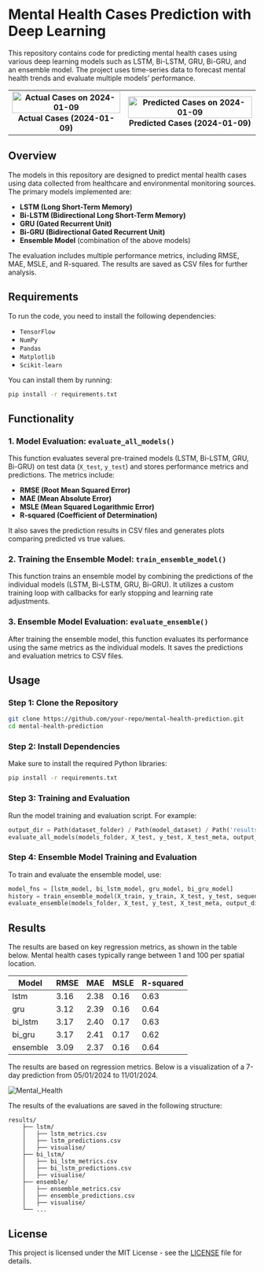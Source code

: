 # Mental Health Cases Prediction with Deep Learning

This repository contains code for predicting mental health cases using various deep learning models such as LSTM, Bi-LSTM, GRU, Bi-GRU, and an ensemble model. The project uses time-series data to forecast mental health trends and evaluate multiple models' performance.

<table>
  <tr>
    <td style="text-align: center; font-weight: bold;">
      <img src="https://github.com/user-attachments/assets/018ddcaf-d4d8-4d52-b2b9-065f3e53ea80" alt="Actual Cases on 2024-01-09" style="width: 100%;" />
      Actual Cases (2024-01-09)
    </td>
    <td style="text-align: center; font-weight: bold;">
      <img src="https://github.com/user-attachments/assets/44bd4263-fe39-49c5-ac38-55d7ac28ecd1" alt="Predicted Cases on 2024-01-09" style="width: 100%;" />
      Predicted Cases (2024-01-09)
    </td>
  </tr>
</table>

## Overview

The models in this repository are designed to predict mental health cases using data collected from healthcare and environmental monitoring sources. The primary models implemented are:

- **LSTM (Long Short-Term Memory)**
- **Bi-LSTM (Bidirectional Long Short-Term Memory)**
- **GRU (Gated Recurrent Unit)**
- **Bi-GRU (Bidirectional Gated Recurrent Unit)**
- **Ensemble Model** (combination of the above models)

The evaluation includes multiple performance metrics, including RMSE, MAE, MSLE, and R-squared. The results are saved as CSV files for further analysis.

## Requirements

To run the code, you need to install the following dependencies:

- `TensorFlow`
- `NumPy`
- `Pandas`
- `Matplotlib`
- `Scikit-learn`

You can install them by running:

```bash
pip install -r requirements.txt
```

## Functionality

### 1. Model Evaluation: `evaluate_all_models()`
This function evaluates several pre-trained models (LSTM, Bi-LSTM, GRU, Bi-GRU) on test data (`X_test`, `y_test`) and stores performance metrics and predictions. The metrics include:

- **RMSE (Root Mean Squared Error)**
- **MAE (Mean Absolute Error)**
- **MSLE (Mean Squared Logarithmic Error)**
- **R-squared (Coefficient of Determination)**

It also saves the prediction results in CSV files and generates plots comparing predicted vs true values.

### 2. Training the Ensemble Model: `train_ensemble_model()`
This function trains an ensemble model by combining the predictions of the individual models (LSTM, Bi-LSTM, GRU, Bi-GRU). It utilizes a custom training loop with callbacks for early stopping and learning rate adjustments.

### 3. Ensemble Model Evaluation: `evaluate_ensemble()`
After training the ensemble model, this function evaluates its performance using the same metrics as the individual models. It saves the predictions and evaluation metrics to CSV files.

## Usage

### Step 1: Clone the Repository

```bash
git clone https://github.com/your-repo/mental-health-prediction.git
cd mental-health-prediction
```

### Step 2: Install Dependencies

Make sure to install the required Python libraries:

```bash
pip install -r requirements.txt
```

### Step 3: Training and Evaluation

Run the model training and evaluation script. For example:

```python
output_dir = Path(dataset_folder) / Path(model_dataset) / Path('results')
evaluate_all_models(models_folder, X_test, y_test, X_test_meta, output_dir)
```

### Step 4: Ensemble Model Training and Evaluation

To train and evaluate the ensemble model, use:

```python
model_fns = [lstm_model, bi_lstm_model, gru_model, bi_gru_model]
history = train_ensemble_model(X_train, y_train, X_test, y_test, sequence_length, models_folder, model_fns, epochs=500)
evaluate_ensemble(models_folder, X_test, y_test, X_test_meta, output_dir, model_name="ensemble")
```

## Results
The results are based on key regression metrics, as shown in the table below. Mental health cases typically range between 1 and 100 per spatial location.

<table>
  <thead>
    <tr>
      <th>Model</th>
      <th>RMSE</th>
      <th>MAE</th>
      <th>MSLE</th>
      <th>R-squared</th>
    </tr>
  </thead>
  <tbody>
    <tr>
      <td>lstm</td>
      <td>3.16</td>
      <td>2.38</td>
      <td>0.16</td>
      <td>0.63</td>
    </tr>
    <tr>
      <td>gru</td>
      <td>3.12</td>
      <td>2.39</td>
      <td>0.16</td>
      <td>0.64</td>
    </tr>
    <tr>
      <td>bi_lstm</td>
      <td>3.17</td>
      <td>2.40</td>
      <td>0.17</td>
      <td>0.63</td>
    </tr>
    <tr>
      <td>bi_gru</td>
      <td>3.17</td>
      <td>2.41</td>
      <td>0.17</td>
      <td>0.62</td>
    </tr>
    <tr>
      <td>ensemble</td>
      <td>3.09</td>
      <td>2.37</td>
      <td>0.16</td>
      <td>0.64</td>
    </tr>
  </tbody>
</table>



The results are based on regression metrics. Below is a visualization of a 7-day prediction from 05/01/2024 to 11/01/2024.

![Mental_Health](https://github.com/user-attachments/assets/f5e4afac-6c6b-4a4f-ac2d-fbf0cecac0c2)

The results of the evaluations are saved in the following structure:

```
results/
    ├── lstm/
    │   ├── lstm_metrics.csv
    │   ├── lstm_predictions.csv
    │   ├── visualise/
    ├── bi_lstm/
    │   ├── bi_lstm_metrics.csv
    │   ├── bi_lstm_predictions.csv
    │   ├── visualise/
    ├── ensemble/
    │   ├── ensemble_metrics.csv
    │   ├── ensemble_predictions.csv
    │   ├── visualise/
    └── ...
```

## License

This project is licensed under the MIT License - see the [LICENSE](LICENSE) file for details.

